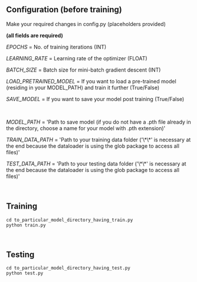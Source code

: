 ## Configuration (before training)

Make your required changes in config.py (placeholders provided)

__(all fields are required)__

*EPOCHS* = No. of training iterations (INT)

*LEARNING_RATE* = Learning rate of the optimizer (FLOAT)

*BATCH_SIZE* = Batch size for mini-batch gradient descent (INT)

*LOAD_PRETRAINED_MODEL* = If you want to load a pre-trained model (residing in your MODEL_PATH) and train it further (True/False)

*SAVE_MODEL* = If you want to save your model post training (True/False)

<br>

*MODEL_PATH* = 'Path to save model (if you do not have a .pth file already in the directory, choose a name for your model with .pth extension)'

*TRAIN_DATA_PATH* = 'Path to your training data folder ('\\\*\\\*' is necessary at the end because the dataloader is using the glob package to access all files)'

*TEST_DATA_PATH* = 'Path to your testing data folder ('\\\*\\\*' is necessary at the end because the dataloader is using the glob package to access all files)'

<br>

## Training

```
cd to_particular_model_directory_having_train.py
python train.py
```
<br>

## Testing 

```
cd to_particular_model_directory_having_test.py
python test.py
```